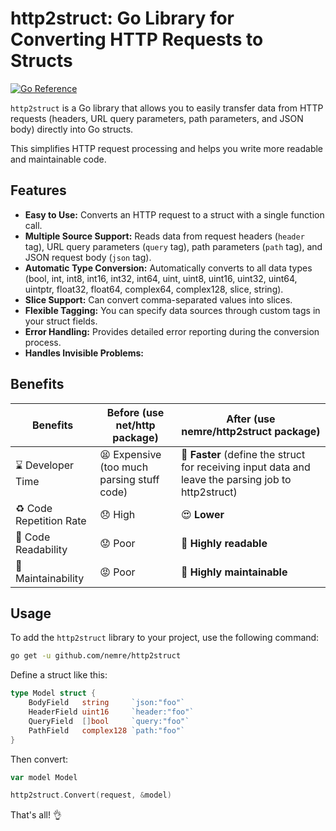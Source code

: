 # http2struct: Go Library for Converting HTTP Requests to Structs

[![Go Reference](https://pkg.go.dev/badge/github.com/nemre/http2struct.svg)](https://pkg.go.dev/github.com/nemre/http2struct)

`http2struct` is a Go library that allows you to easily transfer data from HTTP requests (headers, URL query parameters, path parameters, and JSON body) directly into Go structs.

This simplifies HTTP request processing and helps you write more readable and maintainable code.

## Features

- **Easy to Use:** Converts an HTTP request to a struct with a single function call.
- **Multiple Source Support:** Reads data from request headers (`header` tag), URL query parameters (`query` tag), path parameters (`path` tag), and JSON request body (`json` tag).
- **Automatic Type Conversion:** Automatically converts to all data types (bool, int, int8, int16, int32, int64, uint, uint8, uint16, uint32, uint64, uintptr, float32, float64, complex64, complex128, slice, string).
- **Slice Support:** Can convert comma-separated values into slices.
- **Flexible Tagging:** You can specify data sources through custom tags in your struct fields.
- **Error Handling:** Provides detailed error reporting during the conversion process.
- **Handles Invisible Problems:**

## Benefits

| Benefits                | Before (use net/http package)              | After (use nemre/http2struct package)                                                              |
| ----------------------- | ------------------------------------------ | ---------------------------------------------------------------------------------------------- |
| ⌛️ Developer Time      | 😫 Expensive (too much parsing stuff code) | 🚀 **Faster** (define the struct for receiving input data and leave the parsing job to http2struct) |
| ♻️ Code Repetition Rate | 😞 High                                    | 😍 **Lower**                                                                                   |
| 📖 Code Readability     | 😟 Poor                                    | 🤩 **Highly readable**                                                                         |
| 🔨 Maintainability      | 😡 Poor                                    | 🥰 **Highly maintainable**    

## Usage

To add the `http2struct` library to your project, use the following command:
```bash
go get -u github.com/nemre/http2struct
````
Define a struct like this:
```go
type Model struct {
    BodyField   string     `json:"foo"`
    HeaderField uint16     `header:"foo"`
    QueryField  []bool     `query:"foo"`
    PathField   complex128 `path:"foo"`
}
```
Then convert:
```go
var model Model

http2struct.Convert(request, &model)
```
That's all! 👌
